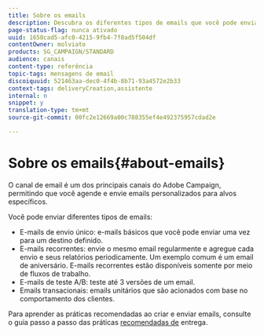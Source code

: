 ```yaml
---
title: Sobre os emails
description: Descubra os diferentes tipos de emails que você pode enviar com o Adobe Campaign.
page-status-flag: nunca ativado
uuid: 1650cad5-afc0-4215-9fb4-7f8ad5f504df
contentOwner: molviato
products: SG_CAMPAIGN/STANDARD
audience: canais
content-type: referência
topic-tags: mensagens de email
discoiquuid: 521463aa-dec0-4f4b-8b71-93a4572e2b33
context-tags: deliveryCreation,assistente
internal: n
snippet: y
translation-type: tm+mt
source-git-commit: 00fc2e12669a00c788355ef4e492375957cdad2e

---
```



# Sobre os emails{#about-emails}

O canal de email é um dos principais canais do Adobe Campaign, permitindo que você agende e envie emails personalizados para alvos específicos.

Você pode enviar diferentes tipos de emails:

* E-mails de envio único: e-mails básicos que você pode enviar uma vez para um destino definido.
* E-mails recorrentes: envie o mesmo email regularmente e agregue cada envio e seus relatórios periodicamente. Um exemplo comum é um email de aniversário. E-mails recorrentes estão disponíveis somente por meio de fluxos de trabalho.
* E-mails de teste A/B: teste até 3 versões de um email.
* Emails transacionais: emails unitários que são acionados com base no comportamento dos clientes.

Para aprender as práticas recomendadas ao criar e enviar emails, consulte o guia passo a passo das práticas [recomendadas de](https://docs.campaign.adobe.com/doc/standard/getting_started/en/ACS_DeliveryBestPractices.html) entrega.
